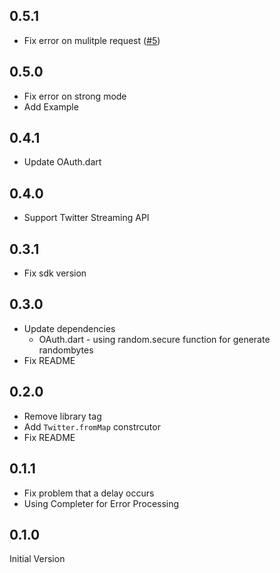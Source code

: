 ## 0.5.1

* Fix error on mulitple request ([#5](https://github.com/sh4869/twitter.dart/issues/5))

## 0.5.0

* Fix error on strong mode
* Add Example

## 0.4.1

* Update OAuth.dart

## 0.4.0

* Support Twitter Streaming API

## 0.3.1

* Fix sdk version

## 0.3.0

* Update dependencies
  * OAuth.dart -  using random.secure function for generate randombytes
* Fix README

## 0.2.0

* Remove library tag
* Add `Twitter.fromMap` constrcutor
* Fix README

## 0.1.1

* Fix problem that a delay occurs
* Using Completer for Error Processing

## 0.1.0

Initial Version
